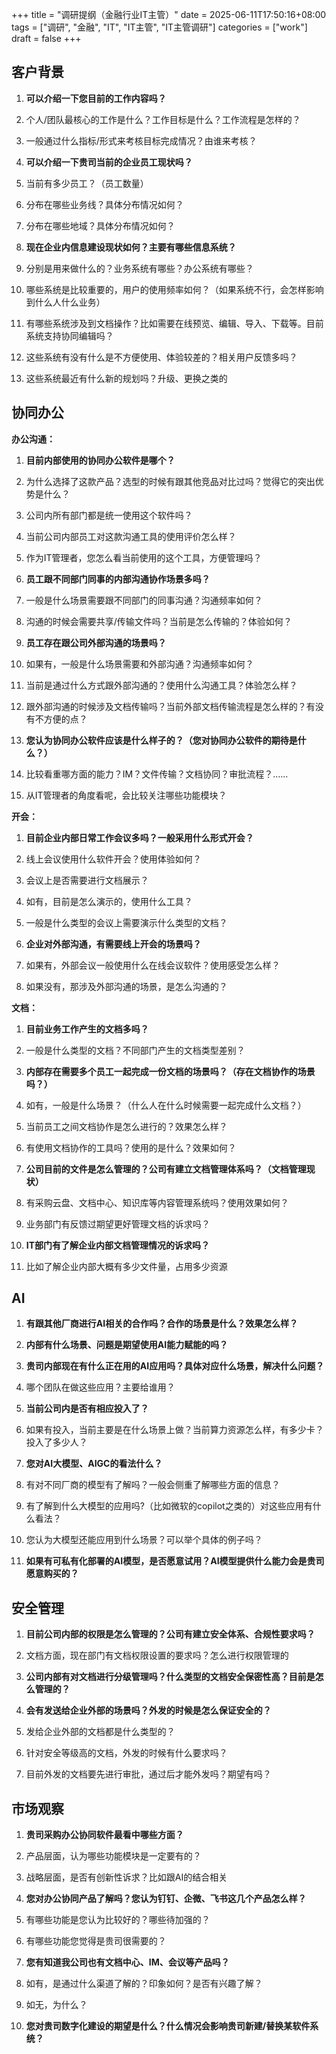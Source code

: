 +++
title = "调研提纲（金融行业IT主管）"
date = 2025-06-11T17:50:16+08:00
tags = ["调研", "金融", "IT", "IT主管", "IT主管调研"]
categories = ["work"]
draft = false
+++

## 客户背景

1. **可以介绍一下您目前的工作内容吗？**

1. 个人/团队最核心的工作是什么？工作目标是什么？工作流程是怎样的？
2. 一般通过什么指标/形式来考核目标完成情况？由谁来考核？

1. **可以介绍一下贵司当前的企业员工现状吗？**

1. 当前有多少员工？（员工数量）
2. 分布在哪些业务线？具体分布情况如何？
3. 分布在哪些地域？具体分布情况如何？

1. **现在企业内信息建设现状如何？主要有哪些信息系统？**

1. 分别是用来做什么的？业务系统有哪些？办公系统有哪些？
2. 哪些系统是比较重要的，用户的使用频率如何？（如果系统不行，会怎样影响到什么人什么业务）
3. 有哪些系统涉及到文档操作？比如需要在线预览、编辑、导入、下载等。目前系统支持协同编辑吗？
4. 这些系统有没有什么是不方便使用、体验较差的？相关用户反馈多吗？
5. 这些系统最近有什么新的规划吗？升级、更换之类的

## 协同办公

**办公沟通：**

1. **目前内部使用的协同办公软件是哪个？**

1. 为什么选择了这款产品？选型的时候有跟其他竞品对比过吗？觉得它的突出优势是什么？
2. 公司内所有部门都是统一使用这个软件吗？
3. 当前公司内部员工对这款沟通工具的使用评价怎么样？
4. 作为IT管理者，您怎么看当前使用的这个工具，方便管理吗？

1. **员工跟不同部门同事的内部沟通协作场景多吗？**

1. 一般是什么场景需要跟不同部门的同事沟通？沟通频率如何？
2. 沟通的时候会需要共享/传输文件吗？当前是怎么传输的？体验如何？

1. **员工存在跟公司外部沟通的场景吗？**

1. 如果有，一般是什么场景需要和外部沟通？沟通频率如何？
2. 当前是通过什么方式跟外部沟通的？使用什么沟通工具？体验怎么样？
3. 跟外部沟通的时候涉及文档传输吗？当前外部文档传输流程是怎么样的？有没有不方便的点？

1. **您认为协同办公软件应该是什么样子的？（您对协同办公软件的期待是什么？）**

1. 比较看重哪方面的能力？IM？文件传输？文档协同？审批流程？……
2. 从IT管理者的角度看呢，会比较关注哪些功能模块？

**开会：**

1. **目前企业内部日常工作会议多吗？一般采用什么形式开会？**

1. 线上会议使用什么软件开会？使用体验如何？
2. 会议上是否需要进行文档展示？

1. 如有，目前是怎么演示的，使用什么工具？
2. 一般是什么类型的会议上需要演示什么类型的文档？

1. **企业对外部沟通，有需要线上开会的场景吗？**

1. 如果有，外部会议一般使用什么在线会议软件？使用感受怎么样？
2. 如果没有，那涉及外部沟通的场景，是怎么沟通的？

**文档：**

1. **目前业务工作产生的文档多吗？**

1. 一般是什么类型的文档？不同部门产生的文档类型差别？

1. **内部存在需要多个员工一起完成一份文档的场景吗？（存在文档协作的场景吗？）**

1. 如有，一般是什么场景？（什么人在什么时候需要一起完成什么文档？）
2. 当前员工之间文档协作是怎么进行的？效果怎么样？
3. 有使用文档协作的工具吗？使用的是什么？效果如何？

1. **公司目前的文件是怎么管理的？公司有建立文档管理体系吗？（文档管理现状）**

1. 有采购云盘、文档中心、知识库等内容管理系统吗？使用效果如何？
2. 业务部门有反馈过期望更好管理文档的诉求吗？

1. **IT部门有了解企业内部文档管理情况的诉求吗？**

1. 比如了解企业内部大概有多少文件量，占用多少资源

## AI

1. **有跟其他厂商进行AI相关的合作吗？合作的场景是什么？效果怎么样？**

1. **内部有什么场景、问题是期望使用AI能力赋能的吗？**

1. **贵司内部现在有什么正在用的AI应用吗？具体对应什么场景，解决什么问题？**

1. 哪个团队在做这些应用？主要给谁用？

1. **当前公司内是否有相应投入了？**

1. 如果有投入，当前主要是在什么场景上做？当前算力资源怎么样，有多少卡？投入了多少人？

1. **您对AI大模型、AIGC的看法什么？**

1. 有对不同厂商的模型有了解吗？一般会侧重了解哪些方面的信息？
2. 有了解到什么大模型的应用吗?（比如微软的copilot之类的）对这些应用有什么看法？
3. 您认为大模型还能应用到什么场景？可以举个具体的例子吗？

1. **如果有可私有化部署的AI模型，是否愿意试用？AI模型提供什么能力会是贵司愿意购买的？**

## 安全管理

1. **目前公司内部的权限是怎么管理的？公司有建立安全体系、合规性要求吗？**

1. 文档方面，现在部门有文档权限设置的要求吗？怎么进行权限管理的

1. **公司内部有对文档进行分级管理吗？什么类型的文档安全保密性高？目前是怎么管理的？**

1. **会有发送给企业外部的场景吗？外发的时候是怎么保证安全的？**

1. 发给企业外部的文档都是什么类型的？
2. 针对安全等级高的文档，外发的时候有什么要求吗？
3. 目前外发的文档要先进行审批，通过后才能外发吗？期望有吗？

## 市场观察

1. **贵司采购办公协同软件最看中哪些方面？**

1. 产品层面，认为哪些功能模块是一定要有的？
2. 战略层面，是否有创新性诉求？比如跟AI的结合相关

1. **您对办公协同产品了解吗？您认为钉钉、企微、飞书这几个产品怎么样？**

1. 有哪些功能是您认为比较好的？哪些待加强的？
2. 有哪些功能您觉得是贵司很需要的？

3. **您有知道我公司也有文档中心、IM、会议等产品吗？**

4. 如有，是通过什么渠道了解的？印象如何？是否有兴趣了解？
5. 如无，为什么？

6. **您对贵司数字化建设的期望是什么？什么情况会影响贵司新建/替换某软件系统？**
